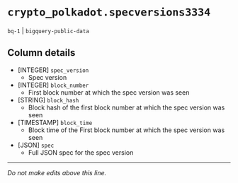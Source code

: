 # `crypto_polkadot.specversions3334`
`bq-1` | `bigquery-public-data`

## Column details
* [INTEGER]   `spec_version`
  - Spec version
* [INTEGER]   `block_number`
  - First block number at which the spec version was seen
* [STRING]    `block_hash`
  - Block hash of the first block number at which the spec version was seen
* [TIMESTAMP] `block_time`
  - Block time of the First block number at which the spec version was seen
* [JSON]      `spec`
  - Full JSON spec for the spec version

-------------------------------------------------------------------------------
*Do not make edits above this line.*
